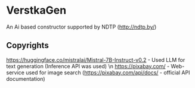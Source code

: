 # VerstkaGen
An Ai based constructor supported by NDTP (http://ndtp.by/)

## Copyrights

https://huggingface.co/mistralai/Mistral-7B-Instruct-v0.2 - Used LLM for text generation (Inference API was used) \n
https://pixabay.com/ - Web-service used for image search (https://pixabay.com/api/docs/ - official API documentation)
